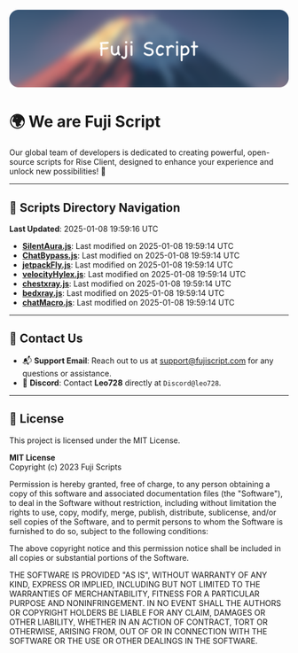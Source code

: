 ![Banner](.github/b.webp)

# 🌍 **We are Fuji Script**

Our global team of developers is dedicated to creating powerful, open-source scripts for Rise Client, designed to enhance your experience and unlock new possibilities! 🌟

---
<!-- SCRIPTS_NAVIGATION_START -->
## 📂 **Scripts Directory Navigation**

**Last Updated**: 2025-01-08 19:59:16 UTC

- **[SilentAura.js](scripts/SilentAura.js)**: Last modified on 2025-01-08 19:59:14 UTC
- **[ChatBypass.js](scripts/ChatBypass.js)**: Last modified on 2025-01-08 19:59:14 UTC
- **[jetpackFly.js](scripts/jetpackFly.js)**: Last modified on 2025-01-08 19:59:14 UTC
- **[velocityHylex.js](scripts/velocityHylex.js)**: Last modified on 2025-01-08 19:59:14 UTC
- **[chestxray.js](scripts/chestxray.js)**: Last modified on 2025-01-08 19:59:14 UTC
- **[bedxray.js](scripts/bedxray.js)**: Last modified on 2025-01-08 19:59:14 UTC
- **[chatMacro.js](scripts/chatMacro.js)**: Last modified on 2025-01-08 19:59:14 UTC

<!-- SCRIPTS_NAVIGATION_END -->

---

## 💬 **Contact Us**  
- 📬 **Support Email**: Reach out to us at [support@fujiscript.com](mailto:support@fujiscript.com) for any questions or assistance.  
- 💬 **Discord**: Contact **Leo728** directly at `Discord@leo728`.

---

## 📜 **License**

This project is licensed under the MIT License.  

**MIT License**  
Copyright (c) 2023 Fuji Scripts  

Permission is hereby granted, free of charge, to any person obtaining a copy of this software and associated documentation files (the "Software"), to deal in the Software without restriction, including without limitation the rights to use, copy, modify, merge, publish, distribute, sublicense, and/or sell copies of the Software, and to permit persons to whom the Software is furnished to do so, subject to the following conditions:  

The above copyright notice and this permission notice shall be included in all copies or substantial portions of the Software.  

THE SOFTWARE IS PROVIDED "AS IS", WITHOUT WARRANTY OF ANY KIND, EXPRESS OR IMPLIED, INCLUDING BUT NOT LIMITED TO THE WARRANTIES OF MERCHANTABILITY, FITNESS FOR A PARTICULAR PURPOSE AND NONINFRINGEMENT. IN NO EVENT SHALL THE AUTHORS OR COPYRIGHT HOLDERS BE LIABLE FOR ANY CLAIM, DAMAGES OR OTHER LIABILITY, WHETHER IN AN ACTION OF CONTRACT, TORT OR OTHERWISE, ARISING FROM, OUT OF OR IN CONNECTION WITH THE SOFTWARE OR THE USE OR OTHER DEALINGS IN THE SOFTWARE.  

